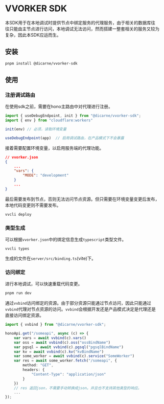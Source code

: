 # VVORKER SDK

本SDK用于在本地调试时提供节点中绑定服务的代理服务，由于相关的数据库往往只能由主节点进行访问，本地调试无法访问，然而搭建一整套相关的服务又较为复杂，因此本SDK应运而生。

## 安装

```bash
pnpm install @dicarne/vvorker-sdk
```

## 使用


### 注册调试路由
在使用sdk之前，需要在hono主路由中对代理进行注册。

```typescript
import { useDebugEndpoint, init } from "@dicarne/vvorker-sdk";
import { env } from "cloudflare:workers"

init(env) // 必须，读取环境变量

useDebugEndpoint(app)  // 启用调试路由，在产品模式下不会暴露
```

接着需要配置环境变量，以启用服务端的代理功能。
```json
// vvorker.json
{
    ...
    "vars": {
        "MODE": "development"
    }
    ...
}

```

最后需要发布到节点，否则无法访问节点资源。但只需要在环境变量变更后发布，本地代码变更则不需要发布。
```bash
vvcli deploy
```

### 类型生成
可以根据`vvorker.json`中的绑定信息生成`typescript`类型文件。
```
vvcli types
```
生成的文件在`server/src/binding.ts`(vite)下。

### 访问绑定

进行本地调试，可以快速重载代码变更。
```bash
pnpm run dev
```

通过`vvbind`访问绑定的资源。由于部分资源只能通过节点访问，因此只能通过`vvbind`代理对节点资源的访问。`vvbind`会根据开发还是产品模式决定是代理还是直接访问绑定资源。

```typescript
import { vvbind } from "@dicarne/vvorker-sdk";

honoApi.get("/someapi", async (c) => {
    var vars = await vvbind(c).vars()
    var oss = await vvbind(c).oss("ossBindName")
    var pgsql = await vvbind(c).pgsql("pgsqlBindName")
    var kv = await vvbind(c).kv("kvBindName")
    var some_worker = await vvbind(c).service("SomeWorker")
    var res = await some_worker.fetch("/someapi", {
        method: "GET",
        headers: {
            "Content-Type": "application/json"
        }
    })
    // res 返回json，不需要手动转换成json。并且也不支持其他类型的响应。
    ...
});
```